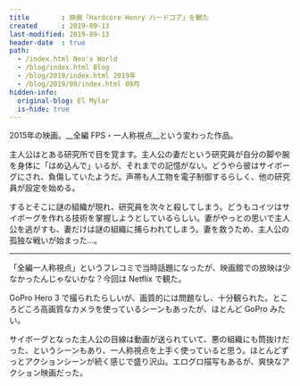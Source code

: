 ```yaml
---
title        : 映画「Hardcore Henry ハードコア」を観た
created      : 2019-09-13
last-modified: 2019-09-13
header-date  : true
path:
  - /index.html Neo's World
  - /blog/index.html Blog
  - /blog/2019/index.html 2019年
  - /blog/2019/09/index.html 09月
hidden-info:
  original-blog: El Mylar
  is-hide: true
---
```


2015年の映画。__全編 FPS・一人称視点__という変わった作品。

主人公はとある研究所で目を覚ます。主人公の妻だという研究員が自分の脚や腕を身体に「はめ込んで」いるが、それまでの記憶がない。どうやら彼はサイボーグにされ、負傷していたようだ。声帯も人工物を電子制御するらしく、他の研究員が設定を始める。

するとそこに謎の組織が現れ、研究員を次々と殺してしまう。どうもコイツはサイボーグを作れる技術を掌握しようとしているらしい。妻がやっとの思いで主人公を逃がすも、妻だけは謎の組織に捕らわれてしまう。妻を救うため、主人公の孤独な戦いが始まった…。

---

「全編一人称視点」というフレコミで当時話題になったが、映画館での放映は少なかったんじゃないかな？今回は Netflix で観た。

GoPro Hero 3 で撮られたらしいが、画質的には問題なし、十分観られた。ところどころ高画質なカメラを使っているシーンもあったが、ほとんど GoPro みたい。

サイボーグとなった主人公の目線は動画が送られていて、悪の組織にも筒抜けだった、というシーンもあり、一人称視点を上手く使っていると思う。ほとんどずっとアクションシーンが続く感じで盛り沢山。エログロ描写もあるが、爽快なアクション映画だった。
